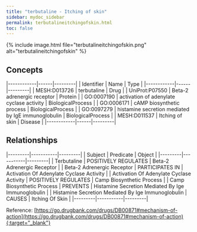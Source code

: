 ```yaml
---
title: "terbutaline - Itching of skin"
sidebar: mydoc_sidebar
permalink: terbutalineitchingofskin.html
toc: false 
---
```


{% include image.html file="terbutalineitchingofskin.png" alt="terbutalineitchingofskin" %}

## Concepts

|------------|------|---------|
| Identifier | Name | Type    |
|------------|------|---------|
| MESH:D013726 | terbutaline | Drug |
| UniProt:P07550 | Beta-2 adrenergic receptor | Protein |
| GO:0007190 | activation of adenylate cyclase activity | BiologicalProcess |
| GO:0006171 | cAMP biosynthetic process | BiologicalProcess |
| GO:0097279 | histamine secretion mediated by IgE immunoglobulin | BiologicalProcess |
| MESH:D011537 | Itching of skin | Disease |
|------------|------|---------|

## Relationships

|---------|-----------|---------|
| Subject | Predicate | Object  |
|---------|-----------|---------|
| Terbutaline | POSITIVELY REGULATES | Beta-2 Adrenergic Receptor |
| Beta-2 Adrenergic Receptor | PARTICIPATES IN | Activation Of Adenylate Cyclase Activity |
| Activation Of Adenylate Cyclase Activity | POSITIVELY REGULATES | Camp Biosynthetic Process |
| Camp Biosynthetic Process | PREVENTS | Histamine Secretion Mediated By Ige Immunoglobulin |
| Histamine Secretion Mediated By Ige Immunoglobulin | CAUSES | Itching Of Skin |
|---------|-----------|---------|

Reference: [https://go.drugbank.com/drugs/DB00871#mechanism-of-action](https://go.drugbank.com/drugs/DB00871#mechanism-of-action){:target="_blank"}